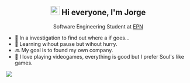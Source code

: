 <h2 align= "center">
  <img src="https://media.giphy.com/media/hvRJCLFzcasrR4ia7z/giphy.gif" width="25px">
  Hi everyone, I'm Jorge
</h2>

<p align = "center">
  Software Engineering Student at <a href = "https://www.epn.edu.ec"> EPN </a> 
</p>

- 💬 In a investigation to find out where a if goes...
- 🌇 Learning wihout pause but wihout hurry.
- 🔜 My goal is to found my own company.
- 💝 I love playing videogames, everything is good but I prefer Soul's like games. 

![](https://steamuserimages-a.akamaihd.net/ugc/280722191113912623/15175D029458715E3E140644641574E3AE611B29/?imw=5000&imh=5000&ima=fit&impolicy=Letterbox&imcolor=%23000000&letterbox=false)

